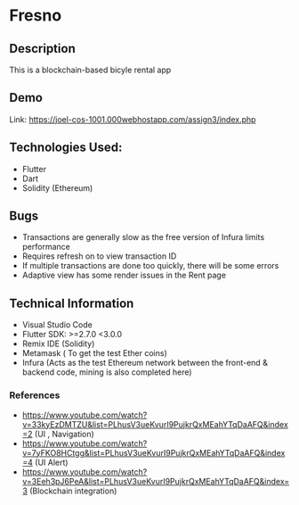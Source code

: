 # Fresno

## Description
This is a blockchain-based bicyle rental app

## Demo
Link: https://joel-cos-1001.000webhostapp.com/assign3/index.php


## Technologies Used:
* Flutter
* Dart
* Solidity (Ethereum)


## Bugs
* Transactions are generally slow as the free version of Infura limits performance
* Requires refresh on to view transaction ID
* If multiple transactions are done too quickly, there will be some errors
* Adaptive view has some render issues in the Rent page


## Technical Information
* Visual Studio Code
* Flutter SDK: >=2.7.0 <3.0.0
* Remix IDE (Solidity)
* Metamask ( To get the test Ether coins)
* Infura (Acts as the test Ethereum network between the front-end & backend code, mining is also completed here)

### References
* https://www.youtube.com/watch?v=33kyEzDMTZU&list=PLhusV3ueKvurI9PujkrQxMEahYTqDaAFQ&index=2 (UI , Navigation)
* https://www.youtube.com/watch?v=7yFKO8HCtgg&list=PLhusV3ueKvurI9PujkrQxMEahYTqDaAFQ&index=4 (UI Alert)
* https://www.youtube.com/watch?v=3Eeh3pJ6PeA&list=PLhusV3ueKvurI9PujkrQxMEahYTqDaAFQ&index=3 (Blockchain integration)
